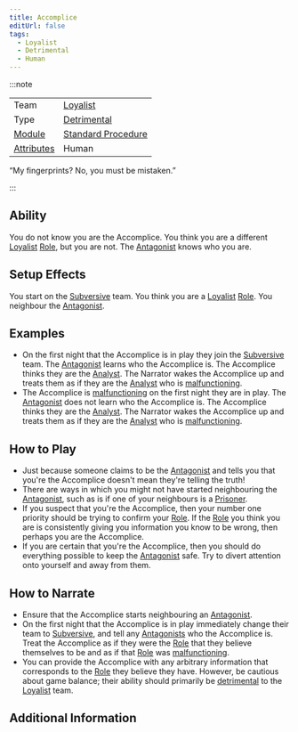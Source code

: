 ```yaml
---
title: Accomplice
editUrl: false
tags:
  - Loyalist
  - Detrimental
  - Human
---
```


:::note


|                                     |                                                     |
| ----------------------------------- | --------------------------------------------------- |
| Team                                | [Loyalist](/swtcpedia/loyalist)                     |
| Type                                | [Detrimental](/swtcpedia/detrimental)               |
| [Module](/swtcpedia/module)         | [Standard Procedure](/swtcpedia/standard-procedure) |
| [Attributes](/swtcpedia/attributes) | Human                                               |

“My fingerprints? No, you must be mistaken.”

:::

## Ability

You do not know you are the Accomplice. You think you are a different [Loyalist](/swtcpedia/loyalist) [Role](/swtcpedia/role), but you are not. The [Antagonist](/swtcpedia/antagonist) knows who you are.

## Setup Effects

You start on the [Subversive](/swtcpedia/subversive) team.
You think you are a [Loyalist](/swtcpedia/loyalist) [Role](/swtcpedia/role).
You neighbour the [Antagonist](/swtcpedia/antagonist).

## Examples

* On the first night that the Accomplice is in play they join the [Subversive](/swtcpedia/subversive) team. The [Antagonist](/swtcpedia/antagonist) learns who the Accomplice is. The Accomplice thinks they are the [Analyst](/swtcpedia/analyst). The Narrator wakes the Accomplice up and treats them as if they are the [Analyst](/swtcpedia/analyst) who is [malfunctioning](/swtcpedia/malfunctioning).
* The Accomplice is [malfunctioning](/swtcpedia/malfunctioning) on the first night they are in play. The [Antagonist](/swtcpedia/antagonist) does not learn who the Accomplice is. The Accomplice thinks they are the [Analyst](/swtcpedia/analyst). The Narrator wakes the Accomplice up and treats them as if they are the [Analyst](/swtcpedia/analyst) who is [malfunctioning](/swtcpedia/malfunctioning).

## How to Play

* Just because someone claims to be the [Antagonist](/swtcpedia/antagonist) and tells you that you're the Accomplice doesn't mean they're telling the truth!
* There are ways in which you might not have started neighbouring the [Antagonist](/swtcpedia/antagonist), such as is if one of your neighbours is a [Prisoner](/swtcpedia/prisoner).
* If you suspect that you're the Accomplice, then your number one priority should be trying to confirm your [Role](/swtcpedia/role). If the [Role](/swtcpedia/role) you think you are is consistently giving you information you know to be wrong, then perhaps you are the Accomplice.
* If you are certain that you're the Accomplice, then you should do everything possible to keep the [Antagonist](/swtcpedia/antagonist) safe. Try to divert attention onto yourself and away from them.

## How to Narrate

* Ensure that the Accomplice starts neighbouring an [Antagonist](/swtcpedia/antagonist).
* On the first night that the Accomplice is in play immediately change their team to [Subversive](/swtcpedia/subversive), and tell any [Antagonists](/swtcpedia/antagonist) who the Accomplice is. Treat the Accomplice as if they were the [Role](/swtcpedia/role) that they believe themselves to be and as if that [Role](/swtcpedia/role) was [malfunctioning](/swtcpedia/malfunctioning).
* You can provide the Accomplice with any arbitrary information that corresponds to the [Role](/swtcpedia/role) they believe they have. However, be cautious about game balance; their ability should primarily be [detrimental](/swtcpedia/detrimental) to the [Loyalist](/swtcpedia/loyalist) team.

## Additional Information
